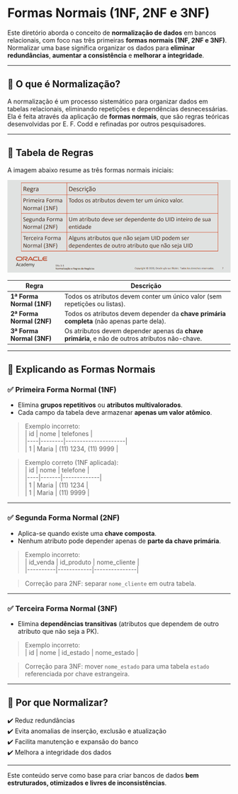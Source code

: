 # Formas Normais (1NF, 2NF e 3NF)

Este diretório aborda o conceito de **normalização de dados** em bancos relacionais, com foco nas três primeiras **formas normais (1NF, 2NF e 3NF)**. Normalizar uma base significa organizar os dados para **eliminar redundâncias**, **aumentar a consistência** e **melhorar a integridade**.

---

## 🔹 O que é Normalização?

A normalização é um processo sistemático para organizar dados em tabelas relacionais, eliminando repetições e dependências desnecessárias. Ela é feita através da aplicação de **formas normais**, que são regras teóricas desenvolvidas por E. F. Codd e refinadas por outros pesquisadores.

---

## 🔹 Tabela de Regras

A imagem abaixo resume as três formas normais iniciais:

<img src="../../../images/nominais.png" alt="Formas Normais 1NF, 2NF e 3NF - Oracle Academy">

| Regra                        | Descrição                                                                 |
|-----------------------------|---------------------------------------------------------------------------|
| **1ª Forma Normal (1NF)**    | Todos os atributos devem conter um único valor (sem repetições ou listas). |
| **2ª Forma Normal (2NF)**    | Todos os atributos devem depender da **chave primária completa** (não apenas parte dela). |
| **3ª Forma Normal (3NF)**    | Os atributos devem depender apenas da **chave primária**, e não de outros atributos não-chave. |

---

## 🔹 Explicando as Formas Normais

### ✅ Primeira Forma Normal (1NF)

- Elimina **grupos repetitivos** ou **atributos multivalorados**.
- Cada campo da tabela deve armazenar **apenas um valor atômico**.

> Exemplo incorreto:  
> | id | nome   | telefones           |  
> |----|--------|---------------------|  
> | 1  | Maria  | (11) 1234, (11) 9999 |

> Exemplo correto (1NF aplicada):  
> | id | nome  | telefone    |  
> |----|-------|-------------|  
> | 1  | Maria | (11) 1234   |  
> | 1  | Maria | (11) 9999   |

---

### ✅ Segunda Forma Normal (2NF)

- Aplica-se quando existe uma **chave composta**.
- Nenhum atributo pode depender apenas de **parte da chave primária**.

> Exemplo incorreto:  
> | id_venda | id_produto | nome_cliente |  
> |----------|------------|---------------|

> Correção para 2NF: separar `nome_cliente` em outra tabela.

---

### ✅ Terceira Forma Normal (3NF)

- Elimina **dependências transitivas** (atributos que dependem de outro atributo que não seja a PK).

> Exemplo incorreto:  
> | id | nome  | id_estado | nome_estado |

> Correção para 3NF: mover `nome_estado` para uma tabela `estado` referenciada por chave estrangeira.

---

## 🔹 Por que Normalizar?

✔️ Reduz redundâncias  
✔️ Evita anomalias de inserção, exclusão e atualização  
✔️ Facilita manutenção e expansão do banco  
✔️ Melhora a integridade dos dados

---

Este conteúdo serve como base para criar bancos de dados **bem estruturados, otimizados e livres de inconsistências**.
